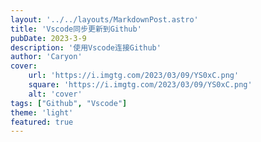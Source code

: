 ```yaml
---
layout: '../../layouts/MarkdownPost.astro'
title: 'Vscode同步更新到Github'
pubDate: 2023-3-9
description: '使用Vscode连接Github'
author: 'Caryon'
cover:
    url: 'https://i.imgtg.com/2023/03/09/YS0xC.png'
    square: 'https://i.imgtg.com/2023/03/09/YS0xC.png'
    alt: 'cover'
tags: ["Github", "Vscode"]
theme: 'light'
featured: true
---
```



